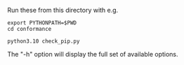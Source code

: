 Run these from this directory with e.g.
```
export PYTHONPATH=$PWD
cd conformance

python3.10 check_pip.py
```
The "-h" option will display the full set of available options.
